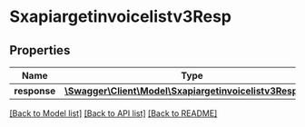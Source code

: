 # Sxapiargetinvoicelistv3Resp

## Properties
Name | Type | Description | Notes
------------ | ------------- | ------------- | -------------
**response** | [**\Swagger\Client\Model\Sxapiargetinvoicelistv3Response**](Sxapiargetinvoicelistv3Response.md) |  | [optional] 

[[Back to Model list]](../README.md#documentation-for-models) [[Back to API list]](../README.md#documentation-for-api-endpoints) [[Back to README]](../README.md)


